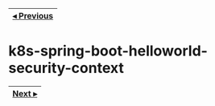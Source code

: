 | [◂ Previous](https://github.com/ameyrupji-k8s/k8s-spring-boot-helloworld-liveness-readiness-probes) |
|-----|

# k8s-spring-boot-helloworld-security-context

| [Next ▸](https://github.com/ameyrupji-k8s/) |
|-----|
